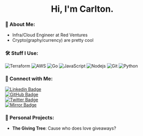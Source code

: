 <h1 align="center">Hi, I'm Carlton.</h1>

### 📠 About Me:

- Infra/Cloud Engineer at Red Ventures
- Crypto(graphy/currency) are pretty cool

### 🛠️ Stuff I Use:

![Terraform](https://img.shields.io/badge/-Terraform-black?style=flat-square&logo=Terraform)
![AWS](https://img.shields.io/badge/-AWS-black?style=flat-square&logo=Amazon)
![Go](https://img.shields.io/badge/-Go-black?style=flat-square&logo=Go)
![JavaScript](https://img.shields.io/badge/-JavaScript-black?style=flat-square&logo=javascript)
![Nodejs](https://img.shields.io/badge/-Nodejs-black?style=flat-square&logo=Node.js)
![Git](https://img.shields.io/badge/-Git-black?style=flat-square&logo=git)
![Python](https://img.shields.io/badge/-Python-black?style=flat-square&logo=python)

### 📱 Connect with Me:

[![Linkedin Badge](https://img.shields.io/badge/-LinkedIn-blue?style=flat-square&logo=Linkedin&logoColor=white&link=https://www.linkedin.com/in/carltonbergeron/)](https://www.linkedin.com/in/carltonbergeron/)</br>
[![GitHub Badge](https://img.shields.io/github/followers/cbergeron1?label=Follow&style=social)](https://github.com/cbergeron1/?tab=follow)</br>
[![Twitter Badge](https://img.shields.io/badge/-Twitter-1ca0f1?style=flat-square&labelColor=1ca0f1&logo=twitter&logoColor=white&link=https://twitter.com/ThirdCarlton)](https://twitter.com/ThirdCarlton)</br>
[![Mirror Badge](https://img.shields.io/badge/-Mirror-gray?style=flat-square&logo=mirror&link=https://mirror.xyz/diodude.eth)](https://mirror.xyz/diodude.eth)

### 🚧 Personal Projects: 

- **The Giving Tree**: Cause who does love giveaways?
